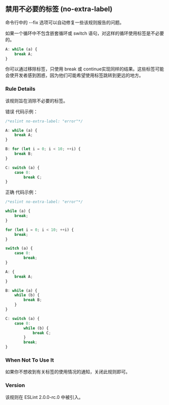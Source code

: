 ## 禁用不必要的标签 (no-extra-label)

命令行中的 --fix 选项可以自动修复一些该规则报告的问题。

如果一个循环中不包含嵌套循环或 switch 语句，对这样的循环使用标签是不必要的。

```js
A: while (a) {
    break A;
}
```

你可以通过移除标签，只使用 break 或 continue实现同样的结果。这些标签可能会使开发者感到困惑，因为他们可能希望使用标签跳转到更远的地方。

### Rule Details
该规则旨在消除不必要的标签。

错误 代码示例：
```js
/*eslint no-extra-label: "error"*/

A: while (a) {
    break A;
}

B: for (let i = 0; i < 10; ++i) {
    break B;
}

C: switch (a) {
    case 0:
        break C;
}
```

正确 代码示例：
```js
/*eslint no-extra-label: "error"*/

while (a) {
    break;
}

for (let i = 0; i < 10; ++i) {
    break;
}

switch (a) {
    case 0:
        break;
}

A: {
    break A;
}

B: while (a) {
    while (b) {
        break B;
    }
}

C: switch (a) {
    case 0:
        while (b) {
            break C;
        }
        break;
}
```

### When Not To Use It
如果你不想收到有关标签的使用情况的通知，关闭此规则即可。

### Version
该规则在 ESLint 2.0.0-rc.0 中被引入。
